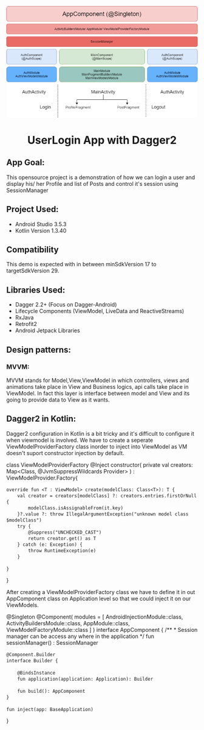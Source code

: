 <p align="center"><img src="images/workflow.png"></p>
<h1 align="center">UserLogin App with Dagger2</h1>

## App Goal:
This opensource project is a demonstration of how we can login a user and display his/ her Profile and list of Posts and control it's session using SessionManager

## Project Used:
* Android Studio 3.5.3
* Kotlin Version 1.3.40

## Compatibility
This demo is expected with in between minSdkVersion 17 to targetSdkVersion 29.

## Libraries Used:
* Dagger 2.2+ (Focus on Dagger-Android)
* Lifecycle Components (ViewModel, LiveData and ReactiveStreams)
* RxJava
* Retrofit2
* Android Jetpack Libraries

## Design patterns:
### MVVM:
MVVM stands for Model,View,ViewModel in which controllers, views and animations take place in View and Business logics, api calls take place in ViewModel. In fact this layer is interface between model and View and its going to provide data to View as it wants. 

## Dagger2 in Kotlin:
Dagger2 configuration in Kotlin is a bit tricky and it's difficult to configure it when viewmodel is involved. We have to create a seperate ViewModelProviderFactory class inorder to inject into ViewModel as VM doesn't suport constructor injection by default.

class ViewModelProviderFactory
@Inject
constructor(
    private val creators: Map<Class<out ViewModel>, @JvmSuppressWildcards Provider<ViewModel>>
) : ViewModelProvider.Factory{

    override fun <T : ViewModel> create(modelClass: Class<T>): T {
        val creator = creators[modelClass] ?: creators.entries.firstOrNull {
            modelClass.isAssignableFrom(it.key)
        }?.value ?: throw IllegalArgumentException("unknown model class $modelClass")
        try {
            @Suppress("UNCHECKED_CAST")
            return creator.get() as T
        } catch (e: Exception) {
            throw RuntimeException(e)
        }

    }
}

After creating a ViewModelProviderFactory class we have to define it in out AppComponent class on Application level so that we could inject it on our ViewModels.

@Singleton
@Component(
    modules = [
        AndroidInjectionModule::class,
        ActivityBuildersModule::class,
        AppModule::class,
        ViewModelFactoryModule::class
    ]
)
interface AppComponent {
    /**
     * Session manager can be access any where in the application
     */
    fun sessionManager() : SessionManager

    @Component.Builder
    interface Builder {

        @BindsInstance
        fun application(application: Application): Builder

        fun build(): AppComponent
    }

    fun inject(app: BaseApplication)
}







